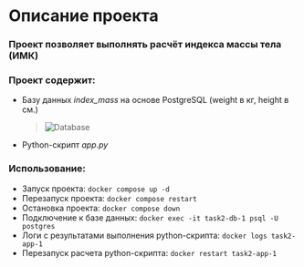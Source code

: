 # Описание проекта
### Проект позволяет выполнять расчёт индекса массы тела (ИМК)
### Проект содержит:
+ Базу данных *index_mass* на основе PostgreSQL (weight в кг, height в см.)
   > ![Database](https://github.com/DragonMickey/1T_Docker/assets/94595900/7c9451d6-409e-4624-8fae-4e1093152f30)
+ Python-скрипт *app.py*
### Использование:
+ Запуск проекта: `docker compose up -d`
+ Перезапуск проекта: `docker compose restart`
+ Остановка проекта: `docker compose down`
+ Подключение к базе данных: `docker exec -it task2-db-1 psql -U postgres` 
+ Логи с результатами выполнения python-скрипта: `docker logs task2-app-1`
+ Перезапуск расчета python-скрипта: `docker restart task2-app-1`
